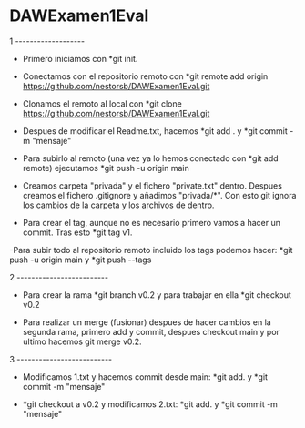 # DAWExamen1Eval

1 -------------------

- Primero iniciamos con *git init.

- Conectamos con el repositorio remoto con  *git remote add origin https://github.com/nestorsb/DAWExamen1Eval.git

- Clonamos el remoto al local con *git clone https://github.com/nestorsb/DAWExamen1Eval.git

- Despues de modificar el Readme.txt, hacemos *git add . y *git commit -m "mensaje"

- Para subirlo al remoto (una vez ya lo hemos conectado con *git add remote) ejecutamos *git push -u origin main

- Creamos carpeta "privada" y el fichero "private.txt" dentro. Despues creamos el fichero .gitignore y añadimos "privada/*". Con esto git ignora los cambios de la carpeta y los archivos de dentro.

- Para crear el tag, aunque no es necesario primero vamos a hacer un commit. Tras esto *git tag v1.

-Para subir todo al repositorio remoto incluido los tags podemos hacer: *git push -u origin main y *git push --tags


2 -------------------------

- Para crear la rama *git branch v0.2 y para trabajar en ella *git checkout v0.2

- Para realizar un merge (fusionar) despues de hacer cambios en la segunda rama, primero add y commit, despues checkout main y por ultimo hacemos git merge v0.2. 

3 --------------------------
- Modificamos 1.txt y hacemos commit desde main:
*git add. y  *git commit -m "mensaje"

- *git checkout a v0.2 y modificamos 2.txt:
*git add. y  *git commit -m "mensaje"
